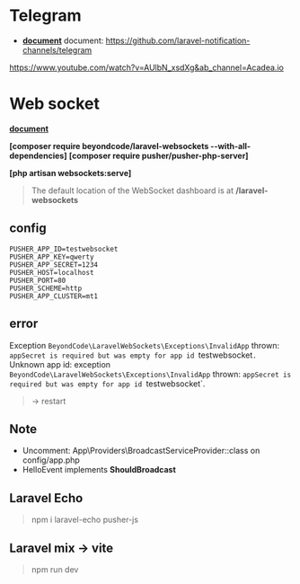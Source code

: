 # Telegram

- **[document](https://github.com/laravel-notification-channels/telegram)**
document: https://github.com/laravel-notification-channels/telegram

https://www.youtube.com/watch?v=AUlbN_xsdXg&ab_channel=Acadea.io

# Web socket

**[document](https://beyondco.de/docs/laravel-websockets/getting-started/installation)**

**[composer require beyondcode/laravel-websockets --with-all-dependencies]**
**[composer require pusher/pusher-php-server]**

**[php artisan websockets:serve]**
> The default location of the WebSocket dashboard is at **/laravel-websockets**

## config
```
PUSHER_APP_ID=testwebsocket
PUSHER_APP_KEY=qwerty
PUSHER_APP_SECRET=1234
PUSHER_HOST=localhost
PUSHER_PORT=80
PUSHER_SCHEME=http
PUSHER_APP_CLUSTER=mt1
```

## error
Exception `BeyondCode\LaravelWebSockets\Exceptions\InvalidApp` thrown: `appSecret is required but was empty for app id `testwebsocket`.`
Unknown app id: exception `BeyondCode\LaravelWebSockets\Exceptions\InvalidApp` thrown: `appSecret is required but was empty for app id `testwebsocket`.
> -> restart

## Note
+ Uncomment: App\Providers\BroadcastServiceProvider::class on config/app.php
+ HelloEvent implements **ShouldBroadcast**

## Laravel Echo
> npm i laravel-echo pusher-js

## Laravel mix -> vite
> npm run dev